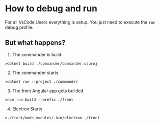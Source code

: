 # How to debug and run

For all VsCode Users everything is setup. You just need to execute the `run` debug profile.

## But what happens?
1. The commander is build
```
>dotnet build ./commander/commander.csproj
```
2. The commander starts
```
>dotnet run --project ./commander
```
3. The front Angular app gets builded  
```
>npm run build --prefix ./front
```
4. Electron Starts
```
>./front/node_modules/.bin/electron ./front
```